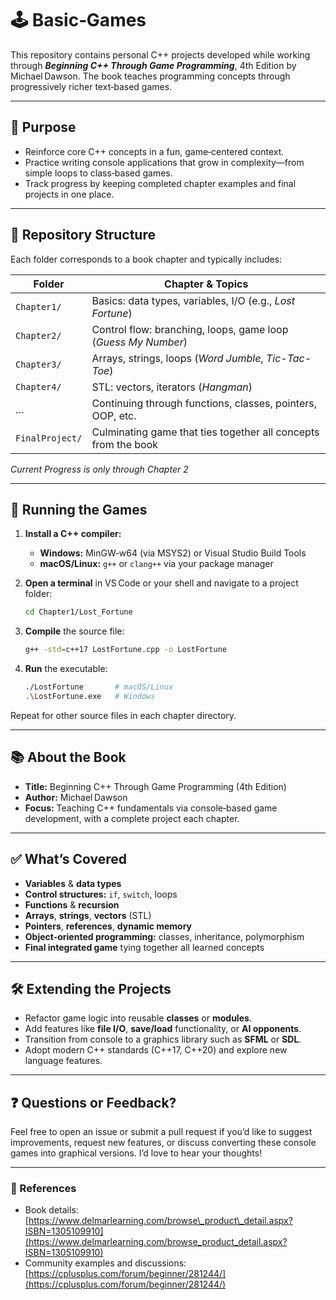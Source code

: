 # 🕹️ Basic‑Games

This repository contains personal C++ projects developed while working through ***Beginning C++ Through Game Programming***, 4th Edition by Michael Dawson. The book teaches programming concepts through progressively richer text‑based games.

---

## 🎯 Purpose

* Reinforce core C++ concepts in a fun, game‑centered context.
* Practice writing console applications that grow in complexity—from simple loops to class‑based games.
* Track progress by keeping completed chapter examples and final projects in one place.

---

## 📁 Repository Structure

Each folder corresponds to a book chapter and typically includes:

| Folder          | Chapter & Topics                                               |
| --------------- | -------------------------------------------------------------- |
| `Chapter1/`     | Basics: data types, variables, I/O (e.g., *Lost Fortune*)      |
| `Chapter2/`     | Control flow: branching, loops, game loop (*Guess My Number*)  |
| `Chapter3/`     | Arrays, strings, loops (*Word Jumble*, *Tic-Tac-Toe*)          |
| `Chapter4/`     | STL: vectors, iterators (*Hangman*)                            |
| …               | Continuing through functions, classes, pointers, OOP, etc.     |
| `FinalProject/` | Culminating game that ties together all concepts from the book |

*Current Progress is only through Chapter 2*

---

## 🚀 Running the Games

1. **Install a C++ compiler:**

   * **Windows:** MinGW‑w64 (via MSYS2) or Visual Studio Build Tools
   * **macOS/Linux:** `g++` or `clang++` via your package manager

2. **Open a terminal** in VS Code or your shell and navigate to a project folder:

   ```bash
   cd Chapter1/Lost_Fortune
   ```

3. **Compile** the source file:

   ```bash
   g++ -std=c++17 LostFortune.cpp -o LostFortune
   ```

4. **Run** the executable:

   ```bash
   ./LostFortune       # macOS/Linux
   .\LostFortune.exe   # Windows
   ```

Repeat for other source files in each chapter directory.

---

## 📚 About the Book

* **Title:** Beginning C++ Through Game Programming (4th Edition)
* **Author:** Michael Dawson
* **Focus:** Teaching C++ fundamentals via console‑based game development, with a complete project each chapter.

---

## ✅ What’s Covered

* **Variables** & **data types**
* **Control structures:** `if`, `switch`, loops
* **Functions** & **recursion**
* **Arrays**, **strings**, **vectors** (STL)
* **Pointers**, **references**, **dynamic memory**
* **Object-oriented programming:** classes, inheritance, polymorphism
* **Final integrated game** tying together all learned concepts

---

## 🛠️ Extending the Projects

* Refactor game logic into reusable **classes** or **modules**.
* Add features like **file I/O**, **save/load** functionality, or **AI opponents**.
* Transition from console to a graphics library such as **SFML** or **SDL**.
* Adopt modern C++ standards (C++17, C++20) and explore new language features.

---

## ❓ Questions or Feedback?

Feel free to open an issue or submit a pull request if you’d like to suggest improvements, request new features, or discuss converting these console games into graphical versions. I’d love to hear your thoughts!

---

### 📎 References

* Book details: [https://www.delmarlearning.com/browse\_product\_detail.aspx?ISBN=1305109910](https://www.delmarlearning.com/browse_product_detail.aspx?ISBN=1305109910)
* Community examples and discussions: [https://cplusplus.com/forum/beginner/281244/](https://cplusplus.com/forum/beginner/281244/)
